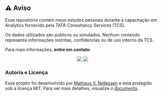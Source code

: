 <h2>⚠️ Aviso</h2>

<p>Esse repositório contém meus estudos pessoais durante a capacitação em Analytics fornecido pela TATA Consultancy Services (TCS).</p>

<p>Os dados utilizados são públicos ou simulados. Nenhum conteúdo representa informações restritas, confidencias ou de uso interno da TCS.</p>

<p>Para mais informações, <strong>entre em contato</strong>:</p>

<div align="center">
    <a href="mailto:ti.matheus.v.n@gmail.com"><img src="https://img.shields.io/badge/Gmail-D14836?style=for-the-badge&logo=gmail&logoColor=white"></a>
    <a href="https://wa.me/554399567105"><img src="https://img.shields.io/badge/WhatsApp-25D366?style=for-the-badge&logo=whatsapp&logoColor=white"></a>
</div>

<h3>Autoria e Licença</h3>

<p>Esse projeto foi desenvolvido por <a href="https://www.linkedin.com/in/dev-matheusvn/">Matheus V. Nellessen</a> e está protegido sob a licença MIT. Para ver mais detalhes, visualize o <a href="./LICENSE">documento</a>.</p>

